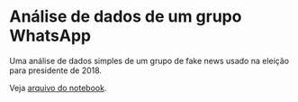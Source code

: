 # Análise de dados de um grupo WhatsApp

Uma análise de dados simples de um grupo de fake news usado na eleição para presidente de 2018. 

Veja [arquivo do notebook](bolsonaro.ipynb).
